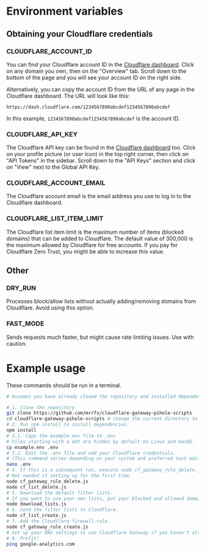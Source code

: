 # Environment variables

## Obtaining your Cloudflare credentials

### CLOUDFLARE_ACCOUNT_ID

You can find your Cloudflare account ID in the [Cloudflare dashboard](https://dash.cloudflare.com/). Click on any domain you own, then on the "Overview" tab. Scroll down to the bottom of the page and you will see your account ID on the right side.

Alternatively, you can copy the account ID from the URL of any page in the Cloudflare dashboard. The URL will look like this:

```
https://dash.cloudflare.com/1234567890abcdef1234567890abcdef
```

In this example, `1234567890abcdef1234567890abcdef` is the account ID.

### CLOUDFLARE_API_KEY

The Cloudflare API key can be found in the [Cloudflare dashboard](https://dash.cloudflare.com/) too. Click on your profile picture (or user icon) in the top right corner, then click on "API Tokens" in the sidebar. Scroll down to the "API Keys" section and click on "View" next to the Global API Key.

### CLOUDFLARE_ACCOUNT_EMAIL

The Cloudflare account email is the email address you use to log in to the Cloudflare dashboard.

### CLOUDFLARE_LIST_ITEM_LIMIT

The Cloudflare list item limit is the maximum number of items (blocked domains) that can be added to Cloudflare. The default value of 300,000 is the maximum allowed by Cloudflare for free accounts. If you pay for Cloudflare Zero Trust, you might be able to increase this value.

## Other

### DRY_RUN

Processes block/allow lists without actually adding/removing domains from Cloudflare. Avoid using this option.

### FAST_MODE

Sends requests much faster, but might cause rate limiting issues. Use with caution.

# Example usage

These commands should be run in a terminal.

```bash
# Assumes you have already cloned the repository and installed dependencies such as git and node.js.

# 1. Clone the repository
git clone https://github.com/mrrfv/cloudflare-gateway-pihole-scripts
cd cloudflare-gateway-pihole-scripts # change the current directory to the cloned repository
# 2. Run npm install to install dependencies.
npm install
# 3.1. Copy the example.env file to .env
# Files starting with a dot are hidden by default on Linux and macOS.
cp example.env .env
# 3.2. Edit the .env file and add your Cloudflare credentials.
# (This command varies depending on your system and preferred text editor.)
nano .env
# 4. If this is a subsequent run, execute node cf_gateway_rule_delete.js and node cf_list_delete.js (in order) to delete old data.
# Not needed if setting up for the first time.
node cf_gateway_rule_delete.js
node cf_list_delete.js
# 5. Download the default filter lists.
# If you want to use your own lists, put your blocked and allowed domains in files called "blocklist.txt" and "allowlist.txt" respectively.
node download_lists.js
# 6. Send the filter lists to Cloudflare.
node cf_list_create.js
# 7. Add the Cloudflare firewall rule.
node cf_gateway_rule_create.js
# Set up your DNS settings to use Cloudflare Gateway if you haven't already.
# 8. Profit!
ping google-analytics.com
```
